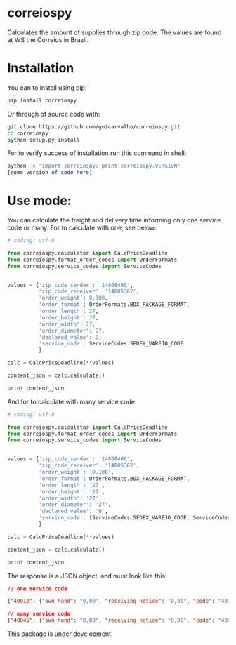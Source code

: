 # correiospy
Calculates the amount of supplies through zip code. The values are found at WS the Correios in Brazil.

# Installation

You can to install using pip:

```sh
pip install correiospy
```

Or through of source code with:

```sh
git clone https://github.com/guicarvalho/correiospy.git
cd correiospy
python setup.py install
```

For to verify success of installation run this command in shell:

```sh
python -c "import correiospy; print correiospy.VERSION"
[some version of code here]
```

# Use mode:

You can calculate the freight and delivery time informing only one service code or many. For to calculate with one, see below:

```python
# coding: utf-8

from correiospy.calculator import CalcPriceDeadline
from correiospy.format_order_codes import OrderFormats
from correiospy.service_codes import ServiceCodes


values = {'zip_code_sender': '14808400',
          'zip_code_receiver': '14805362',
          'order_weight': 0.100,
          'order_format': OrderFormats.BOX_PACKAGE_FORMAT,
          'order_length': 27,
          'order_height': 27,
          'order_width': 27,
          'order_diameter': 27,
          'declared_value': 0,
          'service_code': ServiceCodes.SEDEX_VAREJO_CODE
          }

calc = CalcPriceDeadline(**values)

content_json = calc.calculate()

print content_json
```

And for to calculate with many service code:

```python
# coding: utf-8

from correiospy.calculator import CalcPriceDeadline
from correiospy.format_order_codes import OrderFormats
from correiospy.service_codes import ServiceCodes


values = {'zip_code_sender': '14808400',
          'zip_code_receiver': '14805362',
          'order_weight': '0.100',
          'order_format': OrderFormats.BOX_PACKAGE_FORMAT,
          'order_length': '27',
          'order_height': '27',
          'order_width': '27',
          'order_diameter': '27',
          'declared_value': '0',
          'service_code': [ServiceCodes.SEDEX_VAREJO_CODE, ServiceCodes.SEDEX_10_VAREJO_CODE]
          }

calc = CalcPriceDeadline(**values)

content_json = calc.calculate()

print content_json
```

The response is a JSON object, and must look like this:

```json
// one service code

{"40010": {"own_hand": "0,00", "receiving_notice": "0,00", "code": "40010", "deadline": "1", "declared_value": "0,00", "saturday_delivery": "S", "additional_valueless": "14,00", "home_delivery": "S", "value": "14,00"}}

// many service code
{"40045": {"own_hand": "0,00", "receiving_notice": "0,00", "code": "40045", "deadline": "0", "declared_value": "0,00", "saturday_delivery": null, "additional_valueless": "0,00", "home_delivery": null, "value": "0,00"}, "40215": {"own_hand": "0,00", "receiving_notice": "0,00", "code": "40215", "deadline": "1", "declared_value": "0,00", "saturday_delivery": "S", "additional_valueless": "22,60", "home_delivery": "S", "value": "22,60"}, "40010": {"own_hand": "0,00", "receiving_notice": "0,00", "code": "40010", "deadline": "1", "declared_value": "0,00", "saturday_delivery": "S", "additional_valueless": "14,00", "home_delivery": "S", "value": "14,00"}, "40290": {"own_hand": "0,00", "receiving_notice": "0,00", "code": "40290", "deadline": "0", "declared_value": "0,00", "saturday_delivery": null, "additional_valueless": "0", "home_delivery": null, "value": "0"}, "41106": {"own_hand": "0,00", "receiving_notice": "0,00", "code": "41106", "deadline": "3", "declared_value": "0,00", "saturday_delivery": "N", "additional_valueless": "13,70", "home_delivery": "S", "value": "13,70"}}
```

This package is under development.
